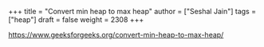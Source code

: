 +++
title = "Convert min heap to max heap"
author = ["Seshal Jain"]
tags = ["heap"]
draft = false
weight = 2308
+++

<https://www.geeksforgeeks.org/convert-min-heap-to-max-heap/>
